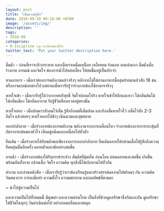 ```yaml
---
layout: post
title: "เต็มความรู้สึก"
date: 2018-09-20 09:18:00 +0700
image: '/assets/img/'
description: ''
tags:
- 2018-09
categories:
- D-iscipline กฎ-ระเบียบของชีวิต
twitter_text: 'Put your twitter description here.'
---
```

ดื่มน้ำ - ก่อนที่เราจะหิวกระหาย และเมื่อเราเหน็ดเหนื่อย เหงื่อหยด ร้อนอบ คอแห้งผาก ดื่มน้ำเมื่อร่างกาย อารมณ์ และจิตใจ ต้องการน้ำไปหล่อเลี้ยง ให้สดชื่นอยู่เป็นประจำ

ทานอาหาร - เมื่อเราต้องการพลังงานแล้วจริงๆ หลังจากไม่ได้ทานอาหารมื้อสุดท้ายมาแล้วสัก 16 ชม. หรืออาจมากน้อยต่างไป แต่ทานเมื่อเรารับรู้ว่าร่างกายต้องใช้อาหารจริงๆ

หายใจเข้า - เมื่อเรารับรู้ได้ว่าอากาศบริสุทธิ์ จิตใจปลอดโปร่ง หายใจเข้าให้ลึกและยาว ได้กลิ่นต้นไม้ ได้กลิ่นเมือง ได้กลิ่นอากาศ รับรู้ชีวิตที่อบอวลอยู่ตรงนั้น

หายใจออก - เมื่อปอดเรากักลมไว้เต็ม รู้สึกถึงลมที่เต็มปอด และยังกลั้นหายใจไว้ กลั้นไว้สัก 2-3 อึดใจ แล้วค่อยๆ หายใจออกไปช้าๆ เนินนานและสุขสบาย

ออกกำลังกาย - เมื่อร่างกายต้องการพลังงาน พลังงานจากการเคลื่อนไหว ร่างกายต้องการการกระตุ้นที่อัตราการเต้นของหัวใจ เลือดสูบฉีดและเหนื่อยไปทั่วตัว

ยืดเส้น - เมื่อร่างกายได้รับพลังพอเพียงจากการออกกำลังกาย ยืดเส้นคลายให้กล้ามเนื้อได้รู้สึกถึงความยืดหยุ่นนั้นอีกครั้ง คลายตัวและพักอย่างสดชื่น

อาบน้ำ - เมื่อร่างกายต้องได้รับการชำระล้าง สัมผัสที่ชุ่มเย็น อ่อนโยน ผ่อนคลายและสดชื่น เกิดขึ้นพร้อมกันทั้งกาย กล้ามเนื้อ จิตใจ ความคิด ทุกสิ่งนี้ได้เบิกบานไปทั่วกัน

ทำงาน และอ่านหนังสือ - เมื่อเรารับรู้ว่าเราต้องเรียนรู้และสร้างสรรค์ผลงานไปพร้อมๆ กัน ความคิด จินตนาการ การลงมือทำ ความตั้งใจ ความพยายาม และผลลัพธ์ที่ตามมา

~ นำไปสู่ความเป็นไป

และความเป็นไปทั้งหมดนี้ มีคุณค่า และความอ่อนโยน เป็นสิ่งที่ช่วยดูแลรักษาซึ่งกันและกัน ดูแลรักษาให้ชีวิตในทุกๆ วันดำเนินต่อไป อย่างกลมกลืนและสมดุล
